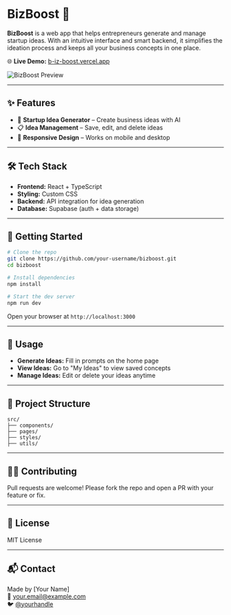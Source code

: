 # BizBoost 🚀

**BizBoost** is a web app that helps entrepreneurs generate and manage startup ideas. With an intuitive interface and smart backend, it simplifies the ideation process and keeps all your business concepts in one place.

🌐 **Live Demo:** [b-iz-boost.vercel.app](https://b-iz-boost.vercel.app/)

![BizBoost Preview](https://b-iz-boost.vercel.app/og-image.png) <!-- Replace with a real image URL or use a local screenshot if hosted -->

---

## ✨ Features

- 🔄 **Startup Idea Generator** – Create business ideas with AI
- 📋 **Idea Management** – Save, edit, and delete ideas
- 📱 **Responsive Design** – Works on mobile and desktop

---

## 🛠️ Tech Stack

- **Frontend:** React + TypeScript  
- **Styling:** Custom CSS  
- **Backend:** API integration for idea generation  
- **Database:** Supabase (auth + data storage)

---

## 🚀 Getting Started

```bash
# Clone the repo
git clone https://github.com/your-username/bizboost.git
cd bizboost

# Install dependencies
npm install

# Start the dev server
npm run dev
```

Open your browser at `http://localhost:3000`

---

## 🧠 Usage

- **Generate Ideas:** Fill in prompts on the home page  
- **View Ideas:** Go to "My Ideas" to view saved concepts  
- **Manage Ideas:** Edit or delete your ideas anytime

---

## 📂 Project Structure

```
src/
├── components/
├── pages/
├── styles/
├── utils/
```

---

## 🧑‍💻 Contributing

Pull requests are welcome! Please fork the repo and open a PR with your feature or fix.

---

## 📄 License

MIT License

---

## 📬 Contact

Made by [Your Name]  
📧 your.email@example.com  
🐦 [@yourhandle](https://twitter.com/yourhandle)
